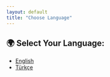 ```yaml
---
layout: default
title: "Choose Language"
---
```


## 🌍 Select Your Language:

- [English](/en/)
- [Türkçe](/tr/)

